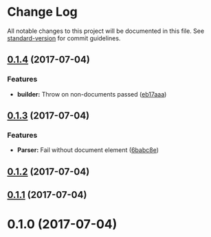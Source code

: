 # Change Log

All notable changes to this project will be documented in this file. See [standard-version](https://github.com/conventional-changelog/standard-version) for commit guidelines.

<a name="0.1.4"></a>
## [0.1.4](https://github.com/ls-age/xml/compare/v0.1.3...v0.1.4) (2017-07-04)


### Features

* **builder:** Throw on non-documents passed ([eb17aaa](https://github.com/ls-age/xml/commit/eb17aaa))



<a name="0.1.3"></a>
## [0.1.3](https://github.com/ls-age/xml/compare/v0.1.2...v0.1.3) (2017-07-04)


### Features

* **Parser:** Fail without document element ([6babc8e](https://github.com/ls-age/xml/commit/6babc8e))



<a name="0.1.2"></a>
## [0.1.2](https://github.com/ls-age/xml/compare/v0.1.1...v0.1.2) (2017-07-04)



<a name="0.1.1"></a>
## [0.1.1](https://github.com/ls-age/xml/compare/v0.1.0...v0.1.1) (2017-07-04)



<a name="0.1.0"></a>
# 0.1.0 (2017-07-04)
